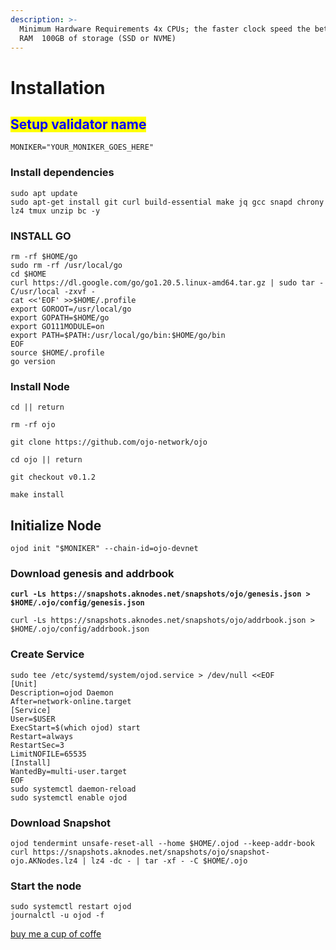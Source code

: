 ```yaml
---
description: >-
  Minimum Hardware Requirements 4x CPUs; the faster clock speed the better  8GB
  RAM  100GB of storage (SSD or NVME)
---
```


# Installation

## <mark style="color:blue;">Setup validator name</mark> <a href="#setup-validator-name" id="setup-validator-name"></a>

```
MONIKER="YOUR_MONIKER_GOES_HERE"
```

### Install dependencies <a href="#install-dependencies" id="install-dependencies"></a>

```
sudo apt update
sudo apt-get install git curl build-essential make jq gcc snapd chrony lz4 tmux unzip bc -y
```

### **INSTALL GO**

```
rm -rf $HOME/go
sudo rm -rf /usr/local/go
cd $HOME
curl https://dl.google.com/go/go1.20.5.linux-amd64.tar.gz | sudo tar -C/usr/local -zxvf -
cat <<'EOF' >>$HOME/.profile
export GOROOT=/usr/local/go
export GOPATH=$HOME/go
export GO111MODULE=on
export PATH=$PATH:/usr/local/go/bin:$HOME/go/bin
EOF
source $HOME/.profile
go version
```

### Install Node

```
cd || return

rm -rf ojo

git clone https://github.com/ojo-network/ojo

cd ojo || return

git checkout v0.1.2

make install

```

## **Initialize Node**

```
ojod init "$MONIKER" --chain-id=ojo-devnet
```

### Download genesis and addrbook

<pre><code><strong>curl -Ls https://snapshots.aknodes.net/snapshots/ojo/genesis.json > $HOME/.ojo/config/genesis.json
</strong></code></pre>

```
curl -Ls https://snapshots.aknodes.net/snapshots/ojo/addrbook.json > $HOME/.ojo/config/addrbook.json
```

### **Create Service**

```
sudo tee /etc/systemd/system/ojod.service > /dev/null <<EOF
[Unit]
Description=ojod Daemon
After=network-online.target
[Service]
User=$USER
ExecStart=$(which ojod) start
Restart=always
RestartSec=3
LimitNOFILE=65535
[Install]
WantedBy=multi-user.target
EOF
sudo systemctl daemon-reload
sudo systemctl enable ojod
```

### **Download Snapshot**

```
ojod tendermint unsafe-reset-all --home $HOME/.ojod --keep-addr-book 
curl https://snapshots.aknodes.net/snapshots/ojo/snapshot-ojo.AKNodes.lz4 | lz4 -dc - | tar -xf - -C $HOME/.ojo
```

### Start the node

```
sudo systemctl restart ojod
journalctl -u ojod -f
```

[buy me a cup of coffe](https://www.paypal.com/paypalme/AbdelAkridi?country.x=NL\&locale.x=en\_US)
